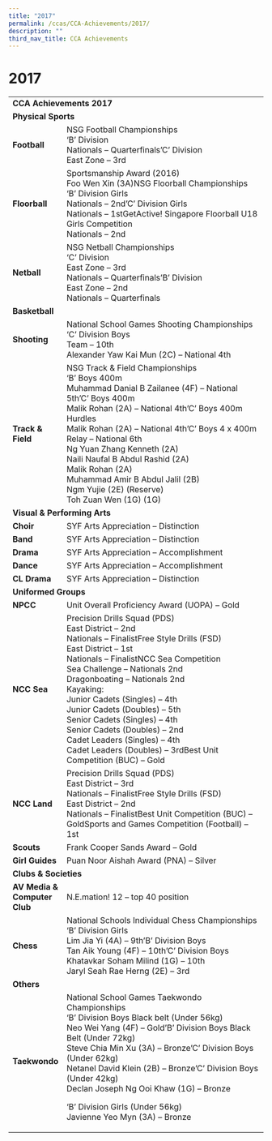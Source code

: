 ```yaml
---
title: "2017"
permalink: /ccas/CCA-Achievements/2017/
description: ""
third_nav_title: CCA Achievements
---
```

# 2017
<table width="656">
<tbody>
<tr>
<td colspan="2" width="656"><strong>CCA Achievements 2017</strong></td>
</tr>
<tr>
<td colspan="2"><strong>Physical Sports</strong></td>
</tr>
<tr>
<td><strong>Football</strong></td>
<td width="450">NSG Football Championships<br />&lsquo;B&rsquo; Division<br />Nationals &ndash; Quarterfinals&rsquo;C&rsquo; Division<br />East Zone &ndash; 3rd</td>
</tr>
<tr>
<td><strong>Floorball</strong></td>
<td width="450">Sportsmanship Award (2016)<br />Foo Wen Xin (3A)NSG Floorball Championships<br />&lsquo;B&rsquo; Division Girls<br />Nationals &ndash; 2nd&rsquo;C&rsquo; Division Girls<br />Nationals &ndash; 1stGetActive! Singapore Floorball U18 Girls Competition<br />Nationals &ndash; 2nd</td>
</tr>
<tr>
<td><strong>Netball</strong></td>
<td width="450">NSG Netball Championships<br />&lsquo;C&rsquo; Division<br />East Zone &ndash; 3rd<br />Nationals &ndash; Quarterfinals&rsquo;B&rsquo; Division<br />East Zone &ndash; 2nd<br />Nationals &ndash; Quarterfinals</td>
</tr>
<tr>
<td><strong>Basketball</strong></td>
</tr>
<tr>
<td><strong>Shooting</strong></td>
<td width="450">National School Games Shooting Championships<br />&lsquo;C&rsquo; Division Boys<br />Team &ndash; 10th<br />Alexander Yaw Kai Mun (2C) &ndash; National 4th</td>
</tr>
<tr>
<td><strong>Track &amp; Field</strong></td>
<td width="450">NSG Track &amp; Field Championships<br />&lsquo;B&rsquo; Boys 400m<br />Muhammad Danial B Zailanee (4F) &ndash; National 5th&rsquo;C&rsquo; Boys 400m<br />Malik Rohan (2A) &ndash; National 4th&rsquo;C&rsquo; Boys 400m Hurdles<br />Malik Rohan (2A) &ndash; National 4th&rsquo;C&rsquo; Boys 4 x 400m Relay &ndash; National 6th<br />Ng Yuan Zhang Kenneth (2A)<br />Naili Naufal B Abdul Rashid (2A)<br />Malik Rohan (2A)<br />Muhammad Amir B Abdul Jalil (2B)<br />Ngm Yujie (2E) (Reserve)<br />Toh Zuan Wen (1G) (1G)</td>
</tr>
<tr>
</tr>
<tr>
<td colspan="2"><strong>Visual &amp; Performing Arts</strong></td>
</tr>
<tr>
<td><strong>Choir</strong></td>
<td width="450">SYF Arts Appreciation &ndash; Distinction</td>
</tr>
<tr>
<td><strong>Band</strong></td>
<td width="450">SYF Arts Appreciation &ndash; Distinction</td>
</tr>
<tr>
<td><strong>Drama</strong></td>
<td width="450">SYF Arts Appreciation &ndash; Accomplishment</td>
</tr>
<tr>
<td><strong>Dance</strong></td>
<td width="450">SYF Arts Appreciation &ndash; Accomplishment</td>
</tr>
<tr>
<td><strong>CL Drama</strong></td>
<td width="450">SYF Arts Appreciation &ndash; Distinction</td>
</tr>
<tr>
</tr>
<tr>
<td colspan="2"><strong>Uniformed Groups</strong></td>
</tr>
<tr>
<td><strong>NPCC</strong></td>
<td width="450">Unit Overall Proficiency Award (UOPA) &ndash; Gold</td>
</tr>
<tr>
<td><strong>NCC Sea</strong></td>
<td width="450">Precision Drills Squad (PDS)<br />East District &ndash; 2nd<br />Nationals &ndash; FinalistFree Style Drills (FSD)<br />East District &ndash; 1st<br />Nationals &ndash; FinalistNCC Sea Competition<br />Sea Challenge &ndash; Nationals 2nd<br />Dragonboating &ndash; Nationals 2nd<br />Kayaking:<br />Junior Cadets (Singles) &ndash; 4th<br />Junior Cadets (Doubles) &ndash; 5th<br />Senior Cadets (Singles) &ndash; 4th<br />Senior Cadets (Doubles) &ndash; 2nd<br />Cadet Leaders (Singles) &ndash; 4th<br />Cadet Leaders (Doubles) &ndash; 3rdBest Unit Competition (BUC) &ndash; Gold</td>
</tr>
<tr>
<td><strong>NCC Land</strong></td>
<td width="450">Precision Drills Squad (PDS)<br />East District &ndash; 3rd<br />Nationals &ndash; FinalistFree Style Drills (FSD)<br />East District &ndash; 2nd<br />Nationals &ndash; FinalistBest Unit Competition (BUC) &ndash; GoldSports and Games Competition (Football) &ndash; 1st</td>
</tr>
<tr>
<td><strong>Scouts</strong></td>
<td width="450">Frank Cooper Sands Award &ndash; Gold</td>
</tr>
<tr>
<td><strong>Girl Guides</strong></td>
<td width="450">Puan Noor Aishah Award (PNA) &ndash; Silver</td>
</tr>
<tr>
</tr>
<tr>
<td colspan="2"><strong>Clubs &amp; Societies</strong></td>
</tr>
<tr>
<td><strong>AV Media &amp; Computer Club</strong></td>
<td width="450">N.E.mation! 12 &ndash; top 40 position</td>
</tr>
<tr>
<td><strong>Chess</strong></td>
<td width="450">National Schools Individual Chess Championships<br />&lsquo;B&rsquo; Division Girls<br />Lim Jia Yi (4A) &ndash; 9th&rsquo;B&rsquo; Division Boys<br />Tan Aik Young (4F) &ndash; 10th&rsquo;C&rsquo; Division Boys<br />Khatavkar Soham Milind (1G) &ndash; 10th<br />Jaryl Seah Rae Herng (2E) &ndash; 3rd</td>
</tr>
<tr>
</tr>
<tr>
<td colspan="2"><strong>Others</strong></td>
</tr>
<tr>
<td><strong>Taekwondo</strong></td>
<td width="450">National School Games Taekwondo Championships<br />&lsquo;B&rsquo; Division Boys Black belt (Under 56kg)<br />Neo Wei Yang (4F) &ndash; Gold&rsquo;B&rsquo; Division Boys Black Belt (Under 72kg)<br />Steve Chia Min Xu (3A) &ndash; Bronze&rsquo;C&rsquo; Division Boys (Under 62kg)<br />Netanel David Klein (2B) &ndash; Bronze&rsquo;C&rsquo; Division Boys (Under 42kg)<br />Declan Joseph Ng Ooi Khaw (1G) &ndash; Bronze
<p>&lsquo;B&rsquo; Division Girls (Under 56kg)<br />Javienne Yeo Myn (3A) &ndash; Bronze</p>
</td>
</tr>
</tbody>
</table>